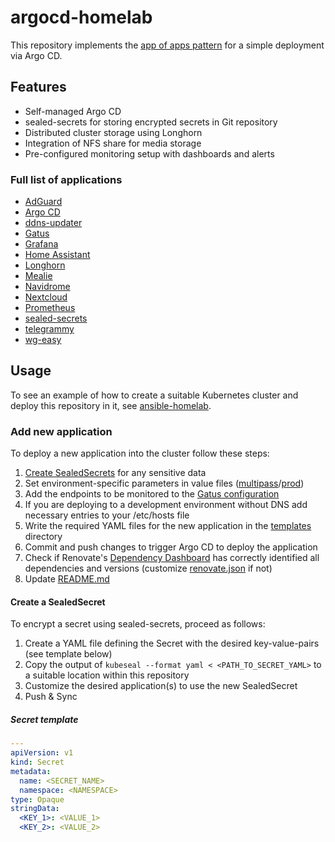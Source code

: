 # argocd-homelab

This repository implements the [app of apps pattern](https://argo-cd.readthedocs.io/en/stable/operator-manual/cluster-bootstrapping/#app-of-apps-pattern)
for a simple deployment via Argo CD.

## Features

- Self-managed Argo CD
- sealed-secrets for storing encrypted secrets in Git repository
- Distributed cluster storage using Longhorn
- Integration of NFS share for media storage
- Pre-configured monitoring setup with dashboards and alerts

### Full list of applications

- [AdGuard](https://adguard.com/de/adguard-home/overview.html)
- [Argo CD](https://argoproj.github.io/cd/)
- [ddns-updater](https://github.com/qdm12/ddns-updater)
- [Gatus](https://gatus.io/)
- [Grafana](https://grafana.com/)
- [Home Assistant](https://www.home-assistant.io/)
- [Longhorn](https://longhorn.io/)
- [Mealie](https://mealie.io/)
- [Navidrome](https://www.navidrome.org/)
- [Nextcloud](https://nextcloud.com/)
- [Prometheus](https://prometheus.io/)
- [sealed-secrets](https://github.com/bitnami-labs/sealed-secrets)
- [telegrammy](https://github.com/kymzky/telegrammy)
- [wg-easy](https://github.com/wg-easy/wg-easy)

## Usage

To see an example of how to create a suitable Kubernetes cluster and deploy
this repository in it, see [ansible-homelab](https://github.com/kymzky/ansible-homelab).

### Add new application

To deploy a new application into the cluster follow these steps:

1. [Create SealedSecrets](#create-a-sealedsecret) for any sensitive data
2. Set environment-specific parameters in value files ([multipass](./apps/values-multipass.yaml)/[prod](./apps/values-prod.yaml))
3. Add the endpoints to be monitored to the [Gatus configuration](./apps/templates/gatus.yaml)
4. If you are deploying to a development environment without DNS add necessary
   entries to your /etc/hosts file
5. Write the required YAML files for the new application in the [templates](./apps/templates/)
   directory
6. Commit and push changes to trigger Argo CD to deploy the application
7. Check if Renovate's [Dependency Dashboard](https://github.com/kymzky/argocd-homelab/issues/2)
   has correctly identified all dependencies and versions (customize [renovate.json](./renovate.json)
   if not)
8. Update [README.md](./README.md)

#### Create a SealedSecret

To encrypt a secret using sealed-secrets, proceed as follows:

1. Create a YAML file defining the Secret with the desired key-value-pairs (see
   template below)
2. Copy the output of `kubeseal --format yaml < <PATH_TO_SECRET_YAML>` to a
   suitable location within this repository
3. Customize the desired application(s) to use the new SealedSecret
4. Push & Sync

##### Secret template

```yaml
---
apiVersion: v1
kind: Secret
metadata:
  name: <SECRET_NAME>
  namespace: <NAMESPACE>
type: Opaque
stringData:
  <KEY_1>: <VALUE_1>
  <KEY_2>: <VALUE_2>
```
